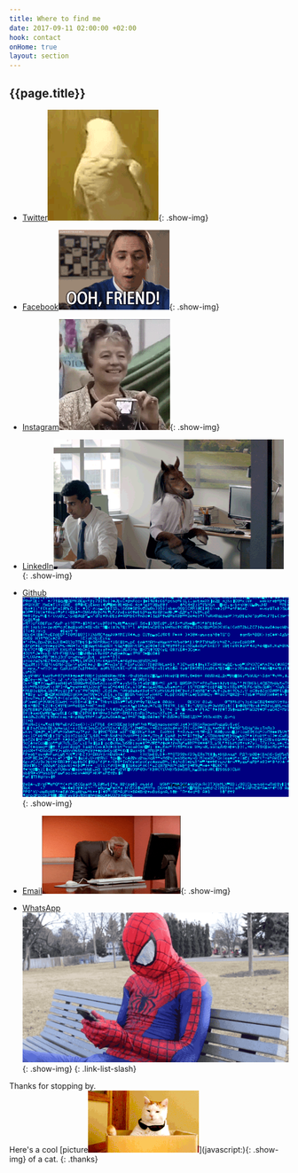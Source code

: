 ```yaml
---
title: Where to find me
date: 2017-09-11 02:00:00 +02:00
hook: contact
onHome: true
layout: section
---
```


## {{page.title}}

* [Twitter](//twitter.com/ChristianWijnia)![](/assets/img/gifs/bird.gif){: .show-img}

* [Facebook](//www.facebook.com/ChristianWijnia)![](/assets/img/gifs/facebook.gif){: .show-img}

* [Instagram![](/assets/img/gifs/photo.gif)](//instagram.com/christhebutcher){: .show-img}

* [LinkedIn](//linkedin.com/in/christian-wijnia-1364a29b)![](/assets/img/gifs/office.gif){: .show-img}

* [Github](//github.com/christhebutcher)![](/assets/img/gifs/code.gif){: .show-img}

* [Email](mailto:ccwijnia@gmail.com)![](/assets/img/gifs/monkey.gif){: .show-img}

* [WhatsApp](//api.whatsapp.com/send?phone=31642407442)![](/assets/img/gifs/spiderman.gif){: .show-img}
  {: .link-list-slash}

Thanks for stopping by.<br> Here's a cool \[picture![](/assets/img/gifs/cat.gif)\](javascript:){: .show-img} of a cat.
{: .thanks}